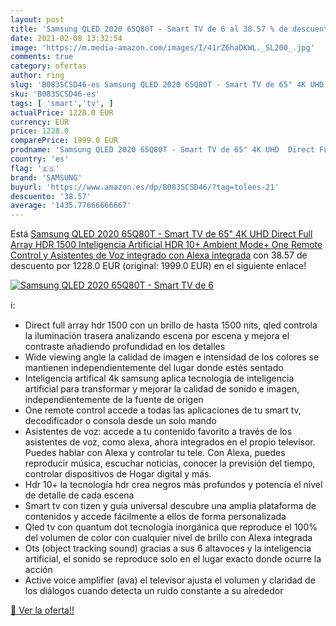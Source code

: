 ```yaml
---
layout: post
title: 'Samsung QLED 2020 65Q80T - Smart TV de 6 al 38.57 % de descuento'
date: 2021-02-08 13:32:54
image: 'https://m.media-amazon.com/images/I/41rZ6haDKWL._SL200_.jpg'
comments: true
category: ofertas
author: ring
slug: 'B083SCSD46-es Samsung QLED 2020 65Q80T - Smart TV de 65" 4K UHD Direct...'
sku: 'B083SCSD46-es'
tags: [ 'smart','tv', ]
actualPrice: 1228.0 EUR
currency: EUR
price: 1228.0
comparePrice: 1999.0 EUR
prodname: 'Samsung QLED 2020 65Q80T - Smart TV de 65" 4K UHD  Direct Full Array HDR 1500  Inteligencia Artificial  HDR 10+  Ambient Mode+  One Remote Control y Asistentes de Voz integrado  con Alexa integrada'
country: 'es'
flag: '🇪🇸'
brand: 'SAMSUNG'
buyurl: 'https://www.amazon.es/dp/B083SCSD46/?tag=tolees-21'
descuento: '38.57'
average: '1435.77666666667'
---
```


Está [Samsung QLED 2020 65Q80T - Smart TV de 65" 4K UHD  Direct Full Array HDR 1500  Inteligencia Artificial  HDR 10+  Ambient Mode+  One Remote Control y Asistentes de Voz integrado  con Alexa integrada](https://www.amazon.es/dp/B083SCSD46/?tag=tolees-21) con 38.57 de descuento por 1228.0 EUR (original: 1999.0 EUR) en el siguiente enlace!

[![Samsung QLED 2020 65Q80T - Smart TV de 6](https://m.media-amazon.com/images/I/41rZ6haDKWL._SL200_.jpg)](https://www.amazon.es/dp/B083SCSD46/?tag=tolees-21)

ℹ️:

- Direct full array hdr 1500 con un brillo de hasta 1500 nits, qled controla la iluminación trasera analizando escena por escena y mejora el contraste añadiendo profundidad en los detalles
- Wide viewing angle la calidad de imagen e intensidad de los colores se mantienen independientemente del lugar donde estés sentado
- Inteligencia artifical 4k samsung aplica tecnología de inteligencia artificial para transformar y mejorar la calidad de sonido e imagen, independientemente de la fuente de origen
- One remote control accede a todas las aplicaciones de tu smart tv, decodificador o consola desde un solo mando
- Asistentes de voz: accede a tu contenido favorito a través de los asistentes de voz, como alexa, ahora integrados en el propio televisor. Puedes hablar con Alexa y controlar tu tele. Con Alexa, puedes reproducir música, escuchar noticias, conocer la previsión del tiempo, controlar dispositivos de Hogar digital y más.
- Hdr 10+ la tecnología hdr crea negros más profundos y potencía el nivel de detalle de cada escena
- Smart tv con tizen y guía universal descubre una amplia plataforma de contenidos y accede fácilmente a ellos de forma personalizada
- Qled tv con quantum dot tecnología inorgánica que reproduce el 100% del volumen de color con cualquier nivel de brillo con Alexa integrada
- Ots (object tracking sound) gracias a sus 6 altavoces y la inteligencia artificial, el sonido se reproduce solo en el lugar exacto donde ocurre la acción
- Active voice amplifier (ava) el televisor ajusta el volumen y claridad de los diálogos cuando detecta un ruido constante a su alrededor

[🛒 Ver la oferta!!](https://www.amazon.es/dp/B083SCSD46/?tag=tolees-21)
